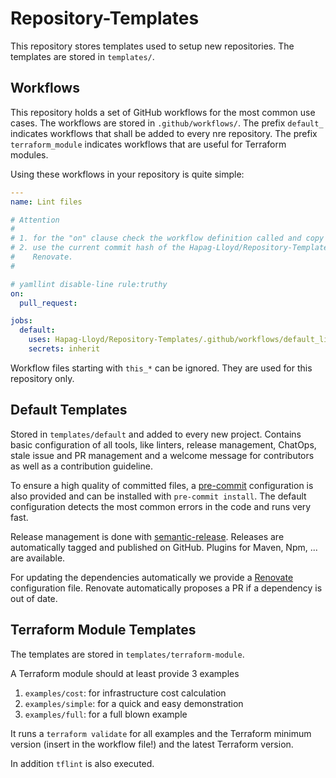 # Repository-Templates

This repository stores templates used to setup new repositories. The templates are stored in `templates/`.

## Workflows

This repository holds a set of GitHub workflows for the most common use cases. The workflows are stored in `.github/workflows/`.
The prefix `default_` indicates workflows that shall be added to every nre repository. The prefix `terraform_module` indicates
workflows that are useful for Terraform modules.

Using these workflows in your repository is quite simple:

```yaml
---
name: Lint files

# Attention
#
# 1. for the "on" clause check the workflow definition called and copy the commented lines from there
# 2. use the current commit hash of the Hapag-Lloyd/Repository-Templates repository. The hash is automatically updated by
#    Renovate.
#

# yamllint disable-line rule:truthy
on:
  pull_request:

jobs:
  default:
    uses: Hapag-Lloyd/Repository-Templates/.github/workflows/default_linter_callable.yml@b045777615f09505b5a38104f84ff414f9cdfc94
    secrets: inherit
```

Workflow files starting with `this_*` can be ignored. They are used for this repository only.

## Default Templates

Stored in `templates/default` and added to every new project. Contains basic configuration of all tools, like linters,
release management, ChatOps, stale issue and PR management and a welcome message for contributors as well as a contribution
guideline.

To ensure a high quality of committed files, a [pre-commit](https://pre-commit.com/) configuration is also provided and
can be installed with `pre-commit install`. The default configuration detects the most common errors in the code and
runs very fast.

Release management is done with [semantic-release](https://github.com/semantic-release/semantic-release). Releases are automatically
tagged and published on GitHub. Plugins for Maven, Npm, ... are available.

For updating the dependencies automatically we provide a [Renovate](https://docs.renovatebot.com/) configuration file.
Renovate automatically proposes a PR if a dependency is out of date.

## Terraform Module Templates

The templates are stored in `templates/terraform-module`.

A Terraform module should at least provide 3 examples

1. `examples/cost`: for infrastructure cost calculation
2. `examples/simple`: for a quick and easy demonstration
3. `examples/full`: for a full blown example

It runs a `terraform validate` for all examples and the Terraform minimum version (insert in the workflow file!)
and the latest Terraform version.

In addition `tflint` is also executed.

